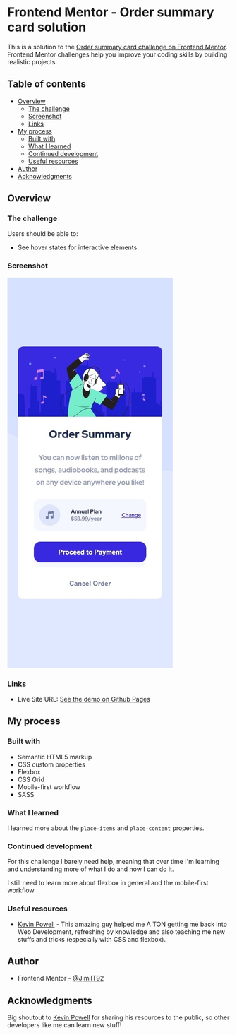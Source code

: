 # Frontend Mentor - Order summary card solution

This is a solution to the [Order summary card challenge on Frontend Mentor](https://www.frontendmentor.io/challenges/order-summary-component-QlPmajDUj). Frontend Mentor challenges help you improve your coding skills by building realistic projects. 

## Table of contents

- [Overview](#overview)
  - [The challenge](#the-challenge)
  - [Screenshot](#screenshot)
  - [Links](#links)
- [My process](#my-process)
  - [Built with](#built-with)
  - [What I learned](#what-i-learned)
  - [Continued development](#continued-development)
  - [Useful resources](#useful-resources)
- [Author](#author)
- [Acknowledgments](#acknowledgments)

## Overview

### The challenge

Users should be able to:

- See hover states for interactive elements

### Screenshot

![](./img/screenshot.jpeg)

### Links

- Live Site URL: [See the demo on Github Pages](https://jimi-s-frontend-mentor-cs.github.io/Order-summary-component/)

## My process

### Built with

- Semantic HTML5 markup
- CSS custom properties
- Flexbox
- CSS Grid
- Mobile-first workflow
- SASS

### What I learned

I learned more about the ```place-items``` and ```place-content``` properties.

### Continued development

For this challenge I barely need help, meaning that over time I'm learning and understanding more of what I do and how I can do it.

I still need to learn more about flexbox in general and the mobile-first workflow

### Useful resources

- [Kevin Powell](https://www.youtube.com/kepowob) - This amazing guy helped me A TON getting me back into Web Development, refreshing by knowledge and also teaching me new stuffs and tricks (especially with CSS and flexbox).

## Author

- Frontend Mentor - [@JimiIT92](https://www.frontendmentor.io/profile/JimiIT92)

## Acknowledgments

Big shoutout to [Kevin Powell](https://www.youtube.com/kepowob) for sharing his resources to the public, so other developers like me can learn new stuff!